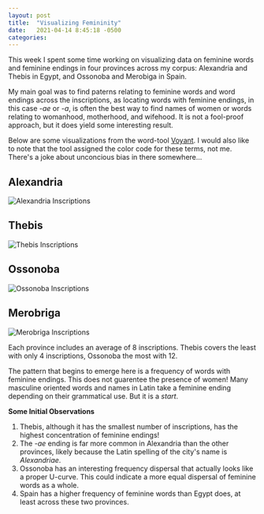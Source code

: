 ```yaml
---
layout: post
title:  "Visualizing Femininity"
date:   2021-04-14 8:45:18 -0500
categories: 
---
```


This week I spent some time working on visualizing data on feminine words and feminine endings in four provinces across my corpus: Alexandria and Thebis in Egypt, and Ossonoba and Merobiga in Spain.


My main goal was to find paterns relating to feminine words and word endings across the inscriptions, as locating words with feminine endings, in this case *-ae* or *-a*, is often the best way to find names of women or words relating to womanhood, motherhood, and wifehood. It is not a fool-proof approach, but it does yield some interesting result.

Below are some visualizations from the word-tool [Voyant](https://voyant-tools.org/). I would also like to note that the tool assigned the color code for these terms, not me. There's a joke about unconcious bias in there somewhere...


## **Alexandria**

![Alexandria Inscriptions](/CameronGrant/Assets/Fem_Endings_Alexandria.png)

## **Thebis**

![Thebis Inscriptions](/CameronGrant/Assets/Fem_Endings_Thebis.png)

## **Ossonoba**

![Ossonoba Inscriptions](/CameronGrant/Assets/Fem_Endings_Ossonoba.png)

## **Merobriga**

![Merobriga Inscriptions](/CameronGrant/Assets/Fem_Endings_Merobriga.png)


Each province includes an average of 8 inscriptions. Thebis covers the least with only 4 inscriptions, Ossonoba the most with 12. 

The pattern that begins to emerge here is a frequency of words with feminine endings. This does not guarentee the presence of women! Many masculine oriented words and names in Latin take a feminine ending depending on their grammatical use. But it is a *start*.

**Some Initial Observations**
1. Thebis, although it has the smallest number of inscriptions, has the highest concentration of feminine endings!
2. The *-ae* ending is far more common in Alexandria than the other provinces, likely because the Latin spelling of the city's name is *Alexandriae*.
3. Ossonoba has an interesting frequency dispersal that actually looks like a proper U-curve. This could indicate a more equal dispersal of feminine words as a whole.
4. Spain has a higher frequency of feminine words than Egypt does, at least across these two provinces.


